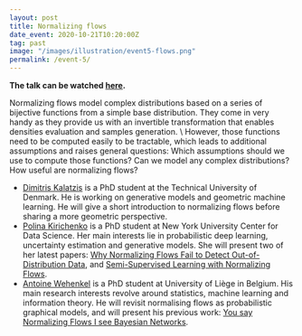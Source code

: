 ```yaml
---
layout: post
title: Normalizing flows
date_event: 2020-10-21T10:20:00Z
tag: past
image: "/images/illustration/event5-flows.png"
permalink: /event-5/
---
```


**The talk can be watched [here](https://youtu.be/Bts0jLU41a8).**


Normalizing flows model complex distributions based on a series of bijective functions from a simple base distribution. They come in very handy as they provide us with an invertible transformation that enables densities evaluation and samples generation. \\
However, those functions need to be computed easily to be tractable, which leads to additional assumptions and raises general questions: Which assumptions should we use to compute those functions? Can we model any complex distributions? How useful are normalizing flows?

  - [Dimitris Kalatzis](https://orbit.dtu.dk/en/persons/dimitrios-kalatzis) is a PhD student at the Technical University of Denmark. He is working on generative models and geometric machine learning. He will give a short introduction to normalizing flows before sharing a more geometric perspective.
  - [Polina Kirichenko](https://polkirichenko.github.io/) is a PhD student at New York University Center for Data Science. Her main interests lie in probabilistic deep learning, uncertainty estimation and generative models. She will present two of her latest papers: [Why Normalizing Flows Fail to Detect Out-of-Distribution Data](https://arxiv.org/abs/2006.08545), and [Semi-Supervised Learning with Normalizing Flows](https://arxiv.org/abs/1912.13025).
  - [Antoine Wehenkel](https://awehenkel.github.io/) is a PhD student at University of Liège in Belgium. His main research interests revolve around statistics, machine learning and information theory. He will revisit normalising flows as probabilistic graphical models, and will present his previous work: [You say Normalizing Flows I see Bayesian Networks](https://arxiv.org/abs/2006.00866).
